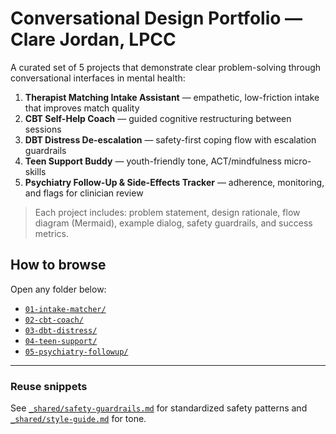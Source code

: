 # Conversational Design Portfolio — Clare Jordan, LPCC

A curated set of 5 projects that demonstrate clear problem-solving through conversational interfaces in mental health:
1. **Therapist Matching Intake Assistant** — empathetic, low-friction intake that improves match quality  
2. **CBT Self-Help Coach** — guided cognitive restructuring between sessions  
3. **DBT Distress De-escalation** — safety-first coping flow with escalation guardrails  
4. **Teen Support Buddy** — youth-friendly tone, ACT/mindfulness micro-skills  
5. **Psychiatry Follow-Up & Side-Effects Tracker** — adherence, monitoring, and flags for clinician review

> Each project includes: problem statement, design rationale, flow diagram (Mermaid), example dialog, safety guardrails,  and success metrics.

## How to browse
Open any folder below:
- [`01-intake-matcher/`](./01-intake-matcher/README.md)
- [`02-cbt-coach/`](./02-cbt-coach/README.md)
- [`03-dbt-distress/`](./03-dbt-distress/README.md)
- [`04-teen-support/`](./04-teen-support/README.md)
- [`05-psychiatry-followup/`](./05-psychiatry-followup/README.md)

---

### Reuse snippets
See [`_shared/safety-guardrails.md`](./_shared/safety-guardrails.md) for standardized safety patterns and [`_shared/style-guide.md`](./_shared/style-guide.md) for tone.
